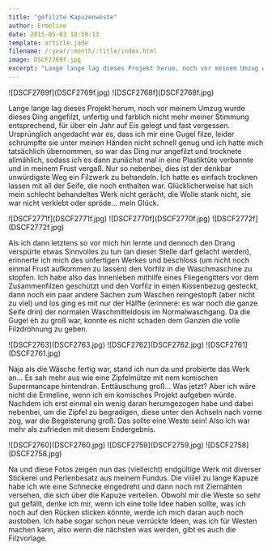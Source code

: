 ```yaml
---
title: "gefilzte Kapuzenweste"
author: Ermeline
date: 2015-05-03 18:59:13
template: article.jade
filename: /:year/:month/:title/index.html
image: DSCF2769f.jpg
excerpt: "Lange lange lag dieses Projekt herum, noch vor meinem Umzug wurde dieses Ding angefilzt, unfertig und farblich nicht mehr meiner Stimmung entsprechend, für über ein Jahr auf Eis gelegt und fast vergessen."
---
```


<div id='slides' class='slideshow'>
![DSCF2769f](DSCF2769f.jpg)
![DSCF2768f](DSCF2768f.jpg)
</div>

Lange lange lag dieses Projekt herum, noch vor meinem Umzug wurde dieses
Ding angefilzt, unfertig und farblich nicht mehr meiner Stimmung
entsprechend, für über ein Jahr auf Eis gelegt und fast vergessen.
Ursprünglich angedacht war es, dass ich mir eine Gugel filze, leider
schrumpfte sie unter meinen Händen nicht schnell genug und ich hatte
mich tatsächlich übernommen, so war das Ding nur angefilzt und trocknete
allmählich, sodass ich es dann zunächst mal in eine Plastiktüte
verbannte und in meinem Frust vergaß. Nur so nebenbei, dies ist der
denkbar unwürdigste Weg ein Filzwerk zu behandeln. Ich hatte es einfach
trocknen lassen mit all der Seife, die noch enthalten war.
Glücklicherweise hat sich mein schlecht behandeltes Werk nicht gerächt,
die Wolle stank nicht, sie war nicht verklebt oder spröde... mein Glück.

<div id='slides' class='slideshow'>
![DSCF2771f](DSCF2771f.jpg)
![DSCF2770f](DSCF2770f.jpg)
![DSCF2772f](DSCF2772f.jpg)
</div>

Als ich dann letztens so vor mich hin lernte und dennoch den Drang
verspürte etwas Sinnvolles zu tun (an dieser Stelle darf gelacht
werden), erinnerte ich mich des unfertigen Werkes und beschloss (um
nicht noch einmal Frust aufkommen zu lassen) den Vorfilz in die
Waschmaschine zu stopfen. Ich habe also das Innenleben mithilfe eines
Fliegengitters vor dem Zusammenfilzen geschützt und den Vorfilz in einen
Kissenbezug gesteckt, dann noch ein paar andere Sachen zum Waschen
reingestopft (aber nicht zu viel) und los ging es mit nur der Hälfte
(erinnere: es war noch die ganze Seife drin) der normalen
Waschmitteldosis im Normalwaschgang. Da die Gugel eh zu groß war, konnte
es nicht schaden dem Ganzen die volle Filzdröhnung zu geben.

<div id='slides' class='slideshow'>
![DSCF2763](DSCF2763.jpg)
![DSCF2762](DSCF2762.jpg)
![DSCF2761](DSCF2761.jpg)
</div>

Naja als die Wäsche fertig war, stand ich nun da und probierte das Werk
an... Es sah mehr aus wie eine Zipfelmütze mit nem komischen
Supermancape hintendran. Enttäuschung groß... Was jetzt? Aber ich wäre
nicht die Ermeline, wenn ich ein komisches Projekt aufgeben würde.
Nachdem ich erst einmal ein wenig daran herumgezogen habe und dabei
nebenbei, um die Zipfel zu begradigen, diese unter den Achseln nach
vorne zog, war die Begeisterung groß. Das sollte eine Weste sein! Also
ich war mehr als zufrieden mit diesem Endergebnis.

<div id='slides' class='slideshow'>
![DSCF2760](DSCF2760.jpg)
![DSCF2759](DSCF2759.jpg)
![DSCF2758](DSCF2758.jpg)
</div>

Na und diese Fotos zeigen nun das (vielleicht) endgültige Werk mit
diverser Stickerei und Perlenbesatz aus meinem Fundus. Die viiiiel zu
lange Kapuze habe ich wie eine Schnecke eingedreht und dann noch mit
Ziernähten versehen, die sich über die Kapuze verteilen. Obwohl mir die
Weste so sehr gut gefällt, denke ich mir, wenn ich eine tolle Idee haben
sollte, was ich noch auf den Rücken sticken könnte, werde ich mich daran
auch noch austoben. Ich habe sogar schon neue verrückte Ideen, was ich
für Westen machen kann, also wenn die nächsten was werden, gibt es auch
die Filzvorlage.
